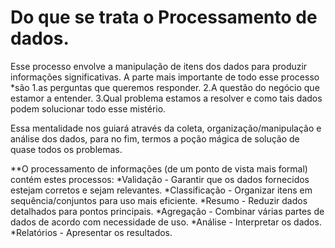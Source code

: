 # Do que se trata o Processamento de dados.

Esse processo envolve a manipulação de itens dos dados para produzir informações significativas. 
A parte mais importante de todo esse processo *são 1.as perguntas que queremos responder.
                                                   2.A questão do negócio que estamor a entender. 
                                                   3.Qual problema estamos a resolver e como tais dados podem solucionar todo esse mistério. 

Essa mentalidade nos guiará através da coleta, organização/manipulação e análise dos dados, para no fim, termos a poção mágica de solução de quase todos os problemas.

**O processamento de informações (de um ponto de vista mais formal) contém estes processos: 
*Validação - Garantir que os dados fornecidos estejam corretos e sejam relevantes.
*Classificação - Organizar itens em sequência/conjuntos para uso mais eficiente.
*Resumo - Reduzir dados detalhados para pontos principais.
*Agregação - Combinar várias partes de dados de acordo com necessidade de uso.
*Análise - Interpretar os dados.
*Relatórios - Apresentar os resultados.
